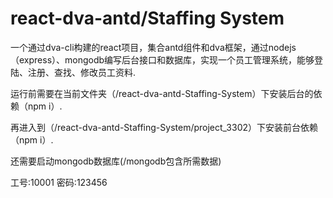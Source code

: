 # react-dva-antd/Staffing System

一个通过dva-cli构建的react项目，集合antd组件和dva框架，通过nodejs（express）、mongodb编写后台接口和数据库，实现一个员工管理系统，能够登陆、注册、查找、修改员工资料.

运行前需要在当前文件夹（/react-dva-antd-Staffing-System）下安装后台的依赖（npm i）.

再进入到（/react-dva-antd-Staffing-System/project_3302）下安装前台依赖 （npm i）.

还需要启动mongodb数据库(/mongodb包含所需数据)



工号:10001
密码:123456

